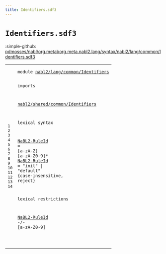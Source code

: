 ```yaml
---
title: Identifiers.sdf3
---
```


# `Identifiers.sdf3`

:simple-github: [pdmosses/nabl/org.metaborg.meta.nabl2.lang/syntax/nabl2/lang/common/Identifiers.sdf3]

[pdmosses/nabl/org.metaborg.meta.nabl2.lang/syntax/nabl2/lang/common/Identifiers.sdf3]: https://github.com/pdmosses/nabl/blob/master/org.metaborg.meta.nabl2.lang/syntax/nabl2/lang/common/Identifiers.sdf3 "The source file on GitHub"

<div class="sdf3"><table class="highlighttable"><tbody><tr><td class="linenos"><div class="linenodiv"><pre><span></span>1
2
3
4
5
6
7
8
9
10
11
12
13
14
</pre></div></td>
<td class="code"><pre><code><span class="keyword">module</span> <a href="../../rules/Names.sdf3#nabl2/lang/common/Identifiers_76_105" id="nabl2/lang/common/Identifiers_7_36" title="Referenced at ../../rules/Names.sdf3 line 6">nabl2/lang/common/Identifiers</a>

<span class="keyword">imports</span>

  <a href="../../../../../../../file:/Users/pdm/eclipse/spoofax-dev/Eclipse.app/Contents/Eclipse/plugins/org.metaborg.meta.nabl2.shared.eclipse_2.6.0.20230609-133100-master/target/unpacked/latest/syntax/nabl2/shared/common/Identifiers.sdf3#nabl2/shared/common/Identifiers_7_38" id="nabl2/shared/common/Identifiers_49_80" title="Defined at ../../../../../../../file:/Users/pdm/eclipse/spoofax-dev/Eclipse.app/Contents/Eclipse/plugins/org.metaborg.meta.nabl2.shared.eclipse_2.6.0.20230609-133100-master/target/unpacked/latest/syntax/nabl2/shared/common/Identifiers.sdf3 line 1">nabl2/shared/common/Identifiers</a>

<span class="keyword">lexical syntax</span>

  <a href="#NaBL2-RuleId_225_237" id="NaBL2-RuleId_100_112" title="Referenced at line 14; ../../rules/Names.sdf3 line 30">NaBL2-RuleId</a> = [<span class="cons_Regular">a</span>-<span class="cons_Regular">z</span><span class="cons_Regular">A</span>-<span class="cons_Regular">Z</span>] [<span class="cons_Regular">a</span>-<span class="cons_Regular">z</span><span class="cons_Regular">A</span>-<span class="cons_Regular">Z</span><span class="cons_Regular">0</span>-<span class="cons_Regular">9</span>]*
  <a href="#NaBL2-RuleId_225_237" id="NaBL2-RuleId_139_151" title="Referenced at line 14; ../../rules/Names.sdf3 line 30">NaBL2-RuleId</a> = <span class="cons_Lit">"init"</span> | <span class="cons_Lit">"default"</span> {<span class="keyword">case-insensitive</span>, <span class="keyword">reject</span>}

<span class="keyword">lexical restrictions</span>

  <a href="#NaBL2-RuleId_100_112" id="NaBL2-RuleId_225_237" title="Defined at line 9, 10">NaBL2-RuleId</a> -/- [<span class="cons_Regular">a</span>-<span class="cons_Regular">z</span><span class="cons_Regular">A</span>-<span class="cons_Regular">Z</span><span class="cons_Regular">0</span>-<span class="cons_Regular">9</span>]

</code></pre></td></tr></tbody></table></div>
